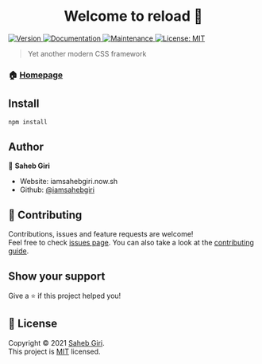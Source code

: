<h1 align="center">Welcome to reload 👋</h1>
<p>
  <a href="https://www.npmjs.com/package/reload" target="_blank">
    <img alt="Version" src="https://img.shields.io/npm/v/reload.svg">
  </a>
  <a href="https://github.com/iamsahebgiri/reload#readme" target="_blank">
    <img alt="Documentation" src="https://img.shields.io/badge/documentation-yes-brightgreen.svg" />
  </a>
  <a href="https://github.com/iamsahebgiri/reload/graphs/commit-activity" target="_blank">
    <img alt="Maintenance" src="https://img.shields.io/badge/Maintained%3F-yes-green.svg" />
  </a>
  <a href="https://github.com/iamsahebgiri/reload/blob/master/LICENSE" target="_blank">
    <img alt="License: MIT" src="https://img.shields.io/github/license/iamsahebgiri/reload" />
  </a>
</p>

> Yet another modern CSS framework

### 🏠 [Homepage](https://github.com/iamsahebgiri/reload#readme)

## Install

```sh
npm install
```

## Author

👤 **Saheb Giri**

* Website: iamsahebgiri.now.sh
* Github: [@iamsahebgiri](https://github.com/iamsahebgiri)

## 🤝 Contributing

Contributions, issues and feature requests are welcome!<br />Feel free to check [issues page](https://github.com/iamsahebgiri/reload/issues). You can also take a look at the [contributing guide](https://github.com/iamsahebgiri/reload/blob/master/CONTRIBUTING.md).

## Show your support

Give a ⭐️ if this project helped you!

## 📝 License

Copyright © 2021 [Saheb Giri](https://github.com/iamsahebgiri).<br />
This project is [MIT](https://github.com/iamsahebgiri/reload/blob/master/LICENSE) licensed.